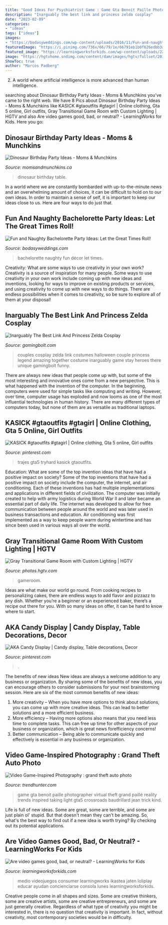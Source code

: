 ```yaml
---
title: "Good Ideas For Psychiatrist Game : Game Gta Benoit Paille Photographer Virtual Theft Grand Paillé Reality Trends Inspired Taking Light Gta5 Crossroads Baudrillard Jean Trick Kind"
description: "Inarguably the best link and princess zelda cosplay"
date: "2023-02-09"
categories:
- "ideas"
tags: ["ideas"]
images:
- "https://bodasyweddings.com/wp-content/uploads/2016/11/Fun-and-naughty-bachelorette-party-decor-ideas.jpg"
featuredImage: "https://i.pinimg.com/736x/66/79/1e/66791eb1b0f626edbb3a4553229409b3.jpg"
featured_image: "https://learningworksforkids.com/wp-content/uploads/2277953555_8c3e372533_o.jpg"
image: "https://hgtvhome.sndimg.com/content/dam/images/hgtv/fullset/2019/4/29/1/HUHH2019-Waterfront_College-Grove-TN_20.jpg.rend.hgtvcom.616.411.suffix/1556543867825.jpeg"
ShowToc: true
author: "Marcos Padberg"
---
```



2. A world where artificial intelligence is more advanced than human intelligence. 

	

		
searching about Dinosaur Birthday Party Ideas - Moms &amp; Munchkins you've came to the right web. We have 8 Pics about Dinosaur Birthday Party Ideas - Moms &amp; Munchkins like KASICK #gtaoutfits #gtagirl | Online clothing, Gta 5 online, Girl outfits, Gray Transitional Game Room with Custom Lighting | HGTV and also Are video games good, bad, or neutral? - LearningWorks for Kids. Here you go:
		
    
## Dinosaur Birthday Party Ideas - Moms &amp; Munchkins

<img loading=lazy src="https://www.momsandmunchkins.ca/wp-content/uploads/2012/06/dinosaur-party-table-15m.jpg" onerror="this.onerror=null;this.src='https://tse2.mm.bing.net/th?id=OIP.HYYboGeXJh0jDhDm9wonPwHaLH&amp;pid=15.1';" alt="Dinosaur Birthday Party Ideas - Moms &amp; Munchkins">

_Source: momsandmunchkins.ca_

>dinosaur birthday table. 

	

In a world where we are constantly bombarded with up-to-the-minute news and an overwhelming amount of choices, it can be difficult to hold on to our own ideas. In order to maintain a sense of self, it is important to keep our ideas close to us. Here are four ways to do just that.

    
## Fun And Naughty Bachelorette Party Ideas: Let The Great Times Roll!

<img loading=lazy src="https://bodasyweddings.com/wp-content/uploads/2016/11/Fun-and-naughty-bachelorette-party-decor-ideas.jpg" onerror="this.onerror=null;this.src='https://tse4.mm.bing.net/th?id=OIP.tHXeRtBbmVdonWdjSTgmWAAAAA&amp;pid=15.1';" alt="Fun and Naughty Bachelorette Party Ideas: Let the Great Times Roll!">

_Source: bodasyweddings.com_

>bachelorette naughty fun décor let times. 

	

Creativity: What are some ways to use creativity in your own work?
Creativity is a source of inspiration for many people. Some ways to use creativity in your own work include coming up with new ideas and inventions, looking for ways to improve on existing products or services, and using creativity to come up with new ways to do things. There are endless possibilities when it comes to creativity, so be sure to explore all of them at your disposal!

    
## Inarguably The Best Link And Princess Zelda Cosplay

<img loading=lazy src="https://gamingbolt.com/wp-content/uploads/2013/01/270844_454611534550075_1308876203_n.jpg" onerror="this.onerror=null;this.src='https://tse2.mm.bing.net/th?id=OIP.VYzYqyYLPtnpiAeyN_E6XQHaKX&amp;pid=15.1';" alt="Inarguably The Best Link And Princess Zelda Cosplay">

_Source: gamingbolt.com_

>couples cosplay zelda link costumes halloween couple princess legend amazing together costume inarguably game stay heroes there unique gamingbolt funny. 

	

There are always new ideas that people come up with, but some of the most interesting and innovative ones come from a new perspective. This is what happened with the invention of the computer. In the beginning, computers were used for simple tasks like computing and writing. However, over time, computer usage has exploded and now looms as one of the most influential technologies in human history. There are many different types of computers today, but none of them are as versatile as traditional laptops.

    
## KASICK #gtaoutfits #gtagirl | Online Clothing, Gta 5 Online, Girl Outfits

<img loading=lazy src="https://i.pinimg.com/736x/66/79/1e/66791eb1b0f626edbb3a4553229409b3.jpg" onerror="this.onerror=null;this.src='https://tse2.mm.bing.net/th?id=OIP.dnge0eprh77gf1c4xHcV5wHaEK&amp;pid=15.1';" alt="KASICK #gtaoutfits #gtagirl | Online clothing, Gta 5 online, Girl outfits">

_Source: pinterest.com_

>trajes gta5 tryhard kasick gtaoutfits. 

	

Education: What are some of the top invention ideas that have had a positive impact on society?
Some of the top inventions that have had a positive impact on society include the computer, the internet, and air conditioning. Each of these inventions has had multiple implementations and applications in different fields of civilization. The computer was initially created to help with army logistics during World War II and later became an essential part of daily life. The internet was developed to allow for free communication between people around the world and was later used in business transactions and education. Air conditioning was first implemented as a way to keep people warm during wintertime and has since been used in various ways all over the world.

    
## Gray Transitional Game Room With Custom Lighting | HGTV

<img loading=lazy src="https://hgtvhome.sndimg.com/content/dam/images/hgtv/fullset/2019/4/29/1/HUHH2019-Waterfront_College-Grove-TN_20.jpg.rend.hgtvcom.616.411.suffix/1556543867825.jpeg" onerror="this.onerror=null;this.src='https://tse4.mm.bing.net/th?id=OIP.t6JRWrWiBkkHkN9CRO7NdQHaE8&amp;pid=15.1';" alt="Gray Transitional Game Room with Custom Lighting | HGTV">

_Source: photos.hgtv.com_

>gameroom. 

	

Ideas are what make our world go round. From cooking recipes to personalizing cakes, there are endless ways to add flavor and pizzazz to any dish. Whether you’re a beginner or an experienced baker, there’s a recipe out there for you. With so many ideas on offer, it can be hard to know where to start.

    
## AKA Candy Display | Candy Display, Table Decorations, Decor

<img loading=lazy src="https://i.pinimg.com/736x/76/92/d4/7692d4f52fead4fbe8e55d09d2aa4ab3.jpg" onerror="this.onerror=null;this.src='https://tse2.mm.bing.net/th?id=OIP.HMWIKETcwMFO8zsOH0TjOQHaJ3&amp;pid=15.1';" alt="AKA Candy Display | Candy display, Table decorations, Decor">

_Source: pinterest.com_

>. 

	

The benefits of new ideas
New ideas are always a welcome addition to any business or organization. By sharing some of the benefits of new ideas, you can encourage others to consider submissions for your next brainstorming session. Here are six of the most common benefits of new ideas: 
1. More creativity – When you have more options to think about solutions, you can come up with more creative ideas. This can lead to better solutions and a more efficient business. 
2. More efficiency – Having more options also means that you need less time to complete tasks. This can free up time for other aspects of your business or organization, which is great news forefficiency concerns! 
3. Better communication – Being able to communicate quickly and effectively is essential in any business or organization.

    
## Video Game-Inspired Photography : Grand Theft Auto Photo

<img loading=lazy src="http://cdn.trendhunterstatic.com/thumbs/grand-theft-auto-photo.jpeg" onerror="this.onerror=null;this.src='https://tse1.mm.bing.net/th?id=OIP.O3Kr0lMO6lH4VDjhlaW0_QHaE8&amp;pid=15.1';" alt="Video Game-Inspired Photography : grand theft auto photo">

_Source: trendhunter.com_

>game gta benoit paille photographer virtual theft grand paillé reality trends inspired taking light gta5 crossroads baudrillard jean trick kind. 

	

Life is full of new ideas. Some are great, some are terrible, and some are just plain ol' stupid. But that doesn't mean they can't be amazing. So, what's the best way to find out if a new idea is worth trying? By checking out its potential applications.

    
## Are Video Games Good, Bad, Or Neutral? - LearningWorks For Kids

<img loading=lazy src="https://learningworksforkids.com/wp-content/uploads/2277953555_8c3e372533_o.jpg" onerror="this.onerror=null;this.src='https://tse2.mm.bing.net/th?id=OIP.adfBI5kU9nlQLzjg687PWAHaLH&amp;pid=15.1';" alt="Are video games good, bad, or neutral? - LearningWorks for Kids">

_Source: learningworksforkids.com_

>medio videojuegos consumer learningworks ikastea jaten loliplay educar ayudan concienciarse consola lunes learningworksforkids. 

	

Creative people come in all shapes and sizes. Some are creative thinkers, some are creative artists, some are creative entrepreneurs, and some are just generally creative. Regardless of what type of creativity you might be interested in, there is no question that creativity is important. In fact, without creativity, most contemporary societies would be in difficulty.

